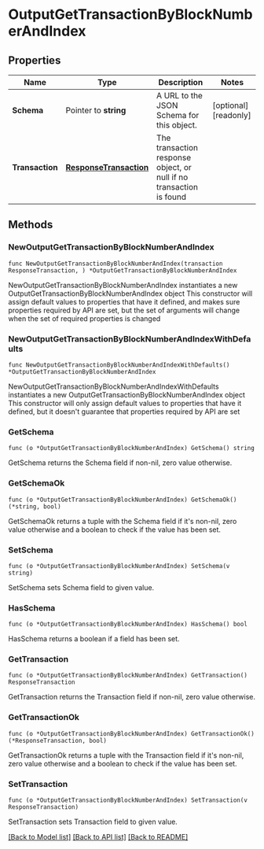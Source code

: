 # OutputGetTransactionByBlockNumberAndIndex

## Properties

Name | Type | Description | Notes
------------ | ------------- | ------------- | -------------
**Schema** | Pointer to **string** | A URL to the JSON Schema for this object. | [optional] [readonly] 
**Transaction** | [**ResponseTransaction**](ResponseTransaction.md) | The transaction response object, or null if no transaction is found | 

## Methods

### NewOutputGetTransactionByBlockNumberAndIndex

`func NewOutputGetTransactionByBlockNumberAndIndex(transaction ResponseTransaction, ) *OutputGetTransactionByBlockNumberAndIndex`

NewOutputGetTransactionByBlockNumberAndIndex instantiates a new OutputGetTransactionByBlockNumberAndIndex object
This constructor will assign default values to properties that have it defined,
and makes sure properties required by API are set, but the set of arguments
will change when the set of required properties is changed

### NewOutputGetTransactionByBlockNumberAndIndexWithDefaults

`func NewOutputGetTransactionByBlockNumberAndIndexWithDefaults() *OutputGetTransactionByBlockNumberAndIndex`

NewOutputGetTransactionByBlockNumberAndIndexWithDefaults instantiates a new OutputGetTransactionByBlockNumberAndIndex object
This constructor will only assign default values to properties that have it defined,
but it doesn't guarantee that properties required by API are set

### GetSchema

`func (o *OutputGetTransactionByBlockNumberAndIndex) GetSchema() string`

GetSchema returns the Schema field if non-nil, zero value otherwise.

### GetSchemaOk

`func (o *OutputGetTransactionByBlockNumberAndIndex) GetSchemaOk() (*string, bool)`

GetSchemaOk returns a tuple with the Schema field if it's non-nil, zero value otherwise
and a boolean to check if the value has been set.

### SetSchema

`func (o *OutputGetTransactionByBlockNumberAndIndex) SetSchema(v string)`

SetSchema sets Schema field to given value.

### HasSchema

`func (o *OutputGetTransactionByBlockNumberAndIndex) HasSchema() bool`

HasSchema returns a boolean if a field has been set.

### GetTransaction

`func (o *OutputGetTransactionByBlockNumberAndIndex) GetTransaction() ResponseTransaction`

GetTransaction returns the Transaction field if non-nil, zero value otherwise.

### GetTransactionOk

`func (o *OutputGetTransactionByBlockNumberAndIndex) GetTransactionOk() (*ResponseTransaction, bool)`

GetTransactionOk returns a tuple with the Transaction field if it's non-nil, zero value otherwise
and a boolean to check if the value has been set.

### SetTransaction

`func (o *OutputGetTransactionByBlockNumberAndIndex) SetTransaction(v ResponseTransaction)`

SetTransaction sets Transaction field to given value.



[[Back to Model list]](../README.md#documentation-for-models) [[Back to API list]](../README.md#documentation-for-api-endpoints) [[Back to README]](../README.md)


